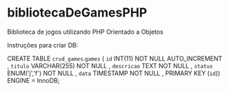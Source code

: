 # bibliotecaDeGamesPHP
Biblioteca de jogos utilizando PHP Orientado a Objetos

Instruções para criar DB:

CREATE TABLE `crud_games`.`games` ( `id` INT(11) NOT NULL AUTO_INCREMENT ,
`titulo` VARCHAR(255) NOT NULL ,
`descricao` TEXT NOT NULL ,
`status` ENUM('j','f') NOT NULL ,
`data` TIMESTAMP NOT NULL ,
PRIMARY KEY (`id`)) ENGINE = InnoDB;

